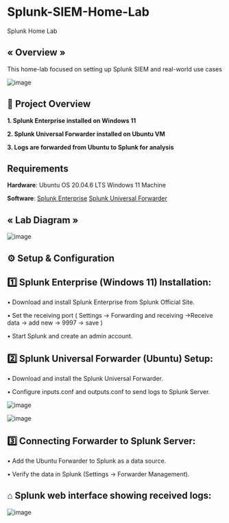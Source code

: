 # Splunk-SIEM-Home-Lab

Splunk Home Lab

## « Overview »
This home-lab focused on setting up Splunk SIEM and real-world use cases

![image](https://github.com/user-attachments/assets/83156f21-9f70-4bdc-8a13-177509153fbe)

## 📌 Project Overview 

**1. Splunk Enterprise installed on Windows 11**

**2. Splunk Universal Forwarder installed on Ubuntu VM**

**3. Logs are forwarded from Ubuntu to Splunk for analysis**

## Requirements
**Hardware**:
  Ubuntu OS 20.04.6 LTS 
  Windows 11 Machine

**Software**:
   [Splunk Enterprise]((https://www.splunk.com/en_us/download/splunk-enterprise.html)) 
   [Splunk Universal Forwarder]((https://www.splunk.com/en_us/download/universal-forwarder.html_))

## « Lab Diagram »

![image](https://github.com/user-attachments/assets/45e080df-f1a5-4175-af0e-7fe4e45918c7)


## ⚙️ Setup & Configuration

## 1️⃣ Splunk Enterprise (Windows 11) Installation: 


  • Download and install Splunk Enterprise from Splunk Official Site.

  • Set the receiving port ( Settings -> Forwarding and receiving ->Receive data -> add new -> 9997 -> save )

  • Start Splunk and create an admin account.




## 2️⃣ Splunk Universal Forwarder (Ubuntu) Setup: 


  • Download and install the Splunk Universal Forwarder.

  • Configure inputs.conf and outputs.conf to send logs to Splunk Server.

![image](https://github.com/user-attachments/assets/5501a7f6-84f6-450a-b93b-a672bec676dc)

![image](https://github.com/user-attachments/assets/a82bad16-7a97-4143-b031-ae3933e769d6)




## 3️⃣ Connecting Forwarder to Splunk Server: 
  
  
  • Add the Ubuntu Forwarder to Splunk as a data source.
  
  • Verify the data in Splunk (Settings → Forwarder Management).

  

##  ⌂ Splunk web interface showing received logs: 
![image](https://github.com/user-attachments/assets/5ca7004c-715b-4e44-99ca-b105c9a05536)


